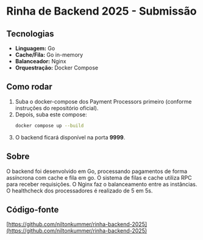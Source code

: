 # Rinha de Backend 2025 - Submissão

## Tecnologias

- **Linguagem:** Go
- **Cache/Fila:** Go in-memory
- **Balanceador:** Nginx
- **Orquestração:** Docker Compose

## Como rodar

1. Suba o docker-compose dos Payment Processors primeiro (conforme instruções do repositório oficial).
2. Depois, suba este compose:
   ```sh
   docker compose up --build
   ```
3. O backend ficará disponível na porta **9999**.

## Sobre

O backend foi desenvolvido em Go, processando pagamentos de forma assíncrona com cache e fila em go. O sistema de filas e cache utiliza RPC para receber requisições. O Nginx faz o balanceamento entre as instâncias. O healthcheck dos processadores é realizado de 5 em 5s.

## Código-fonte

[https://github.com/niltonkummer/rinha-backend-2025](https://github.com/niltonkummer/rinha-backend-2025)